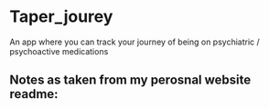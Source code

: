 # Taper_jourey
An app where you can track your journey of being on psychiatric / psychoactive medications

## Notes as taken from my perosnal website readme:

